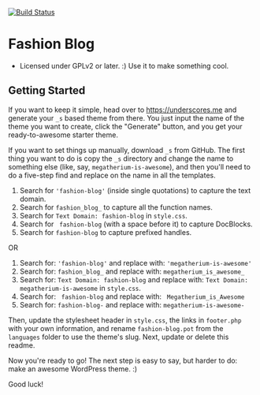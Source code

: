 [![Build Status](https://travis-ci.org/Automattic/_s.svg?branch=master)](https://travis-ci.org/Automattic/_s)

Fashion Blog
===

* Licensed under GPLv2 or later. :) Use it to make something cool.

Getting Started
---------------

If you want to keep it simple, head over to https://underscores.me and generate your `_s` based theme from there. You just input the name of the theme you want to create, click the "Generate" button, and you get your ready-to-awesome starter theme.

If you want to set things up manually, download `_s` from GitHub. The first thing you want to do is copy the `_s` directory and change the name to something else (like, say, `megatherium-is-awesome`), and then you'll need to do a five-step find and replace on the name in all the templates.

1. Search for `'fashion-blog'` (inside single quotations) to capture the text domain.
2. Search for `fashion_blog_` to capture all the function names.
3. Search for `Text Domain: fashion-blog` in `style.css`.
4. Search for <code>&nbsp;fashion-blog</code> (with a space before it) to capture DocBlocks.
5. Search for `fashion-blog` to capture prefixed handles.

OR

1. Search for: `'fashion-blog'` and replace with: `'megatherium-is-awesome'`
2. Search for: `fashion_blog_` and replace with: `megatherium_is_awesome_`
3. Search for: `Text Domain: fashion-blog` and replace with: `Text Domain: megatherium-is-awesome` in `style.css`.
4. Search for: <code>&nbsp;fashion-blog</code> and replace with: <code>&nbsp;Megatherium_is_Awesome</code>
5. Search for: `fashion-blog-` and replace with: `megatherium-is-awesome-`

Then, update the stylesheet header in `style.css`, the links in `footer.php` with your own information, and rename `fashion-blog.pot` from the `languages` folder to use the theme's slug. Next, update or delete this readme.

Now you're ready to go! The next step is easy to say, but harder to do: make an awesome WordPress theme. :)

Good luck!
